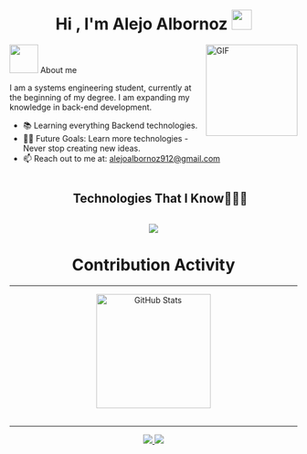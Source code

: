 <h1 align="center">Hi , I'm Alejo Albornoz <img src="https://media.giphy.com/media/hvRJCLFzcasrR4ia7z/giphy.gif" width="35"></h1>
<img align="right" alt="GIF" height="160px" src="https://media.giphy.com/media/Ah3zHH7hvsSB2/giphy.gif" />

<picture><img src = "https://github.com/7oSkaaa/7oSkaaa/blob/main/Images/about_me.gif?raw=true" width = 50px></picture> About me


<p>I am a systems engineering student, currently at the beginning of my degree. I am expanding my knowledge in back-end development.</p>

- 📚 Learning everything Backend technologies.
- 💪🏼 Future Goals: Learn more technologies - Never stop creating new ideas.
- 📫 Reach out to me at: alejoalbornoz912@gmail.com

<div id="user-content-toc">
  <ul align="center">
    <summary><h2 style="display: inline-block">Technologies That I Know👨🏻‍💻</h2></summary>
  </ul>
</div>
<p align="center">
  <a href="https://skillicons.dev">
    <img src="https://skillicons.dev/icons?i=git,aws,discord,docker,github,html,mongodb,mysql,py,django,vscode&perline=14" />
  </a>
</p>


   <div align=center>
        <h1>Contribution Activity</h1>
        <hr>
        <img src="https://github-readme-stats.vercel.app/api?username=alejoalbornoz&title_color=6FDA44&text_color=FFFFFF&show_icons=true&icon_color=6FDA44&include_all_commits=true&count_private=true&theme=dark" alt="GitHub Stats" height="200" />
        <br>
        <br>
    </div>

<hr>
<div align="center">
  <a href= "https://www.instagram.com/alejoalbornoz/">
    <img src="https://img.shields.io/badge/Instagram-%23E4405F.svg?style=for-the-badge&logo=Instagram&logoColor=white">
  </a>
  <a href= "https://www.linkedin.com/in/alejo-angel-albornoz-a8b700254/">
    <img src="https://img.shields.io/badge/linkedin-%230077B5.svg?style=for-the-badge&logo=linkedin&logoColor=white">
  </a>
</div>

